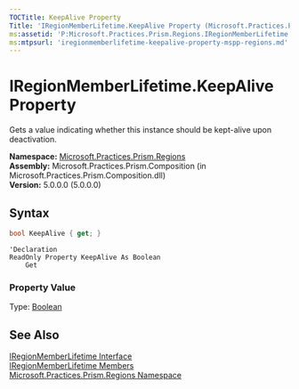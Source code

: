 ```yaml
---
TOCTitle: KeepAlive Property
Title: 'IRegionMemberLifetime.KeepAlive Property (Microsoft.Practices.Prism.Regions)'
ms:assetid: 'P:Microsoft.Practices.Prism.Regions.IRegionMemberLifetime.KeepAlive'
ms:mtpsurl: 'iregionmemberlifetime-keepalive-property-mspp-regions.md'
---
```


# IRegionMemberLifetime.KeepAlive Property

Gets a value indicating whether this instance should be kept-alive upon deactivation.

**Namespace:** [Microsoft.Practices.Prism.Regions](/patterns-practices/reference/mspp-regions-namespace)  
**Assembly:** Microsoft.Practices.Prism.Composition (in Microsoft.Practices.Prism.Composition.dll)  
**Version:** 5.0.0.0 (5.0.0.0)

## Syntax

```C#
bool KeepAlive { get; }
```

```VB
'Declaration
ReadOnly Property KeepAlive As Boolean
	Get
```

### Property Value

Type: [Boolean](http://msdn.microsoft.com/en-us/library/a28wyd50)

## See Also

[IRegionMemberLifetime Interface](/patterns-practices/reference/iregionmemberlifetime-interface-mspp-regions)  
[IRegionMemberLifetime Members](/patterns-practices/reference/iregionmemberlifetime-members-mspp-regions)  
[Microsoft.Practices.Prism.Regions Namespace](/patterns-practices/reference/mspp-regions-namespace)  